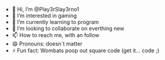 - 👋 Hi, I’m @Play3rSlay3rno1
- 👀 I’m interested in gaming
- 🌱 I’m currently learning to program
- 💞️ I’m looking to collaborate on everthing new
- 📫 How to reach me, with an follow
- 😄 Pronouns: doesn´t matter
- ⚡ Fun fact: Wombats poop out square code (get it... code ;)

<!---
Play3rSlay3rno1/Play3rSlay3rno1 is a ✨ special ✨ repository because its `README.md` (this file) appears on your GitHub profile.
You can click the Preview link to take a look at your changes.
--->
